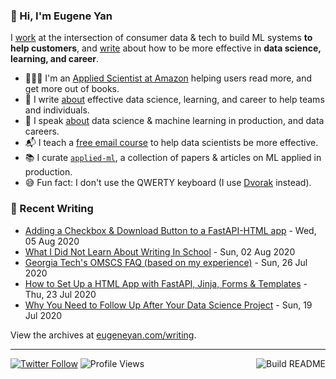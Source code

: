 ### 👋 Hi, I'm Eugene Yan

I [work](https://eugeneyan.com/about/) at the intersection of consumer data & tech to build ML systems **to help customers**, and [write](https://eugeneyan.com/writing/) about how to be more effective in **data science, learning, and career**.

- 👨🏻‍💻 I'm an [Applied Scientist at Amazon](https://eugeneyan.com/about/) helping users read more, and get more out of books.
- 📝 I write [about](https://eugeneyan.com/writing/) effective data science, learning, and career to help teams and individuals.
- 🎤 I speak [about](https://eugeneyan.com/speaking/) data science & machine learning in production, and data careers.
- 📬 I teach a [free email course](https://eugeneyan.com/resources/) to help data scientists be more effective.
- 📚 I curate [`applied-ml`](https://github.com/eugeneyan/applied-ml), a collection of papers & articles on ML applied in production.
- 😅 Fun fact: I don't use the QWERTY keyboard (I use [Dvorak](https://en.wikipedia.org/wiki/Dvorak_keyboard_layout) instead).

### 📝 Recent Writing

<!-- writing starts -->
* [Adding a Checkbox & Download Button to a FastAPI-HTML app](https://eugeneyan.com//writing/fastapi-html-checkbox-download/) - Wed, 05 Aug 2020
* [What I Did Not Learn About Writing In School](https://eugeneyan.com//writing/what-i-did-not-learn-about-writing-in-school/) - Sun, 02 Aug 2020
* [Georgia Tech's OMSCS FAQ (based on my experience)](https://eugeneyan.com//writing/georgia-tech-omscs-faq/) - Sun, 26 Jul 2020
* [How to Set Up a HTML App with FastAPI, Jinja, Forms & Templates](https://eugeneyan.com//writing/how-to-set-up-html-app-with-fastapi-jinja-forms-templates/) - Thu, 23 Jul 2020
* [Why You Need to Follow Up After Your Data Science Project](https://eugeneyan.com//writing/why-you-need-to-follow-up-after-your-data-science-project/) - Sun, 19 Jul 2020
<!-- writing ends -->

View the archives at [eugeneyan.com/writing](https://eugeneyan.com/writing/).

---
[![Twitter Follow](https://img.shields.io/twitter/follow/eugeneyan?label=Follow&style=social)](https://twitter.com/eugeneyan) ![Profile Views](https://gpvc.arturio.dev/eugeneyan)<a href="https://github.com/eugeneyan/eugeneyan/actions"><img src="https://github.com/eugeneyan/eugeneyan/workflows/Build%20README/badge.svg?branch=master" align="right" alt="Build README"></a>
